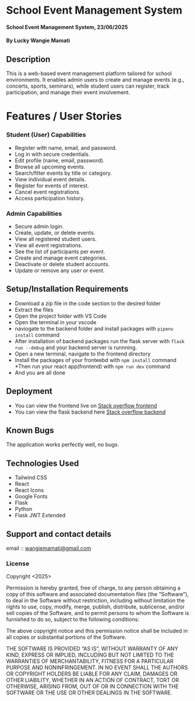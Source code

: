 # School Event Management System
#### School Event Management System, 23/06/2025
#### **By Lucky Wangie Mamati**
## Description
This is a web-based event management platform tailored for school environments. It enables admin users to create and manage events (e.g., concerts, sports, seminars), while student users can register, track participation, and manage their event involvement.
# Features / User Stories

###  Student (User) Capabilities
- Register with name, email, and password.
- Log in with secure credentials.
- Edit profile (name, email, password).
- Browse all upcoming events.
- Search/filter events by title or category.
- View individual event details.
- Register for events of interest.
- Cancel event registrations.
- Access participation history.

###  Admin Capabilities
- Secure admin login.
- Create, update, or delete events.
- View all registered student users.
- View all event registrations.
- See the list of participants per event.
- Create and manage event categories.
- Deactivate or delete student accounts.
- Update or remove any user or event.


## Setup/Installation Requirements
* Download a zip file in the code section to the desired folder
* Extract the files
* Open the project folder with VS Code
* Open the terminal in your vscode
* naviogate to the backend folder and install packages with `pipenv install` command
* After installation of backend packages run the flask server with `flask run --debug` and your backend server is runnning.
* Open a new terminal, navigate to the frontend directory
* Install the packages of your fronteebd with `npm install` command
*Then run your react app(frontend) with `npm run dev` command
* And you are all done


## Deployment
* You can view the frontend live on [Stack overflow frontend]()
* You can view the flask backend here [Stack overflow backend]()

## Known Bugs
The application works perfectly well, no bugs.

## Technologies Used
- Tailwind CSS
- React
- React Icons
- Google Fonts
- Flask
- Python
- Flask JWT Extended


## Support and contact details
email :: wangiemamati@gmail.com

### License
Copyright <2025> <Lucky Wangie Mamati >

Permission is hereby granted, free of charge, to any person obtaining a copy of this software and associated documentation files (the “Software”), to deal in the Software without restriction, including without limitation the rights to use, copy, modify, merge, publish, distribute, sublicense, and/or sell copies of the Software, and to permit persons to whom the Software is furnished to do so, subject to the following conditions:

The above copyright notice and this permission notice shall be included in all copies or substantial portions of the Software.

THE SOFTWARE IS PROVIDED “AS IS”, WITHOUT WARRANTY OF ANY KIND, EXPRESS OR IMPLIED, INCLUDING BUT NOT LIMITED TO THE WARRANTIES OF MERCHANTABILITY, FITNESS FOR A PARTICULAR PURPOSE AND NONINFRINGEMENT. IN NO EVENT SHALL THE AUTHORS OR COPYRIGHT HOLDERS BE LIABLE FOR ANY CLAIM, DAMAGES OR OTHER LIABILITY, WHETHER IN AN ACTION OF CONTRACT, TORT OR OTHERWISE, ARISING FROM, OUT OF OR IN CONNECTION WITH THE SOFTWARE OR THE USE OR OTHER DEALINGS IN THE SOFTWARE.

